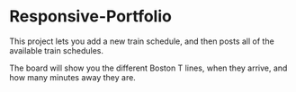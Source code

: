 # Responsive-Portfolio

This project lets you add a new train schedule, and then posts all of the available train schedules. 

The board will show you the different Boston T lines, when they arrive, and how many minutes away they are. 